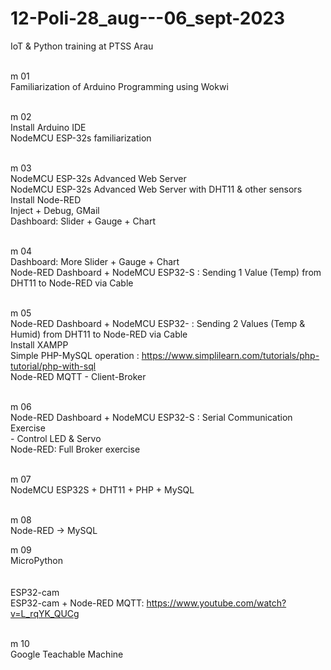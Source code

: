 # 12-Poli-28_aug---06_sept-2023
IoT &amp; Python training at PTSS Arau <br><br>

m 01	<br>Familiarization of Arduino Programming using Wokwi<br><br>

m 02	<br>Install Arduino IDE<br>
		NodeMCU ESP-32s familiarization <br><br>
 
m 03	<br>NodeMCU ESP-32s Advanced Web Server<br> 
		NodeMCU ESP-32s Advanced Web Server with DHT11 & other sensors<br>
		Install Node-RED<br>
		Inject + Debug, GMail<br>
		Dashboard: Slider + Gauge + Chart<br><br>
 
m 04	<br>Dashboard: More Slider + Gauge + Chart<br>
		Node-RED Dashboard + NodeMCU ESP32-S : Sending 1 Value (Temp) from DHT11 to Node-RED via Cable<br><br>
 
m 05	<br>Node-RED Dashboard + NodeMCU ESP32- : Sending 2 Values (Temp & Humid) from DHT11 to Node-RED via Cable<br>
		Install XAMPP<br>
		Simple PHP-MySQL operation : https://www.simplilearn.com/tutorials/php-tutorial/php-with-sql<br>
		Node-RED MQTT - Client-Broker<br><br>
 
m 06	<br>Node-RED Dashboard + NodeMCU ESP32-S : Serial Communication Exercise<br>
		- Control LED & Servo<br>
		Node-RED: Full Broker exercise<br><br>
 
m 07	<br>NodeMCU ESP32S + DHT11 + PHP + MySQL<br><br>

m 08	<br>Node-RED -> MySQL<br>
 
m 09	<br>MicroPython<br><br>
		<br>ESP32-cam<br>
		ESP32-cam + Node-RED MQTT: https://www.youtube.com/watch?v=L_rqYK_QUCg<br><br>
 
m 10	<br>Google Teachable Machine<br><br>



